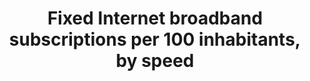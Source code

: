 ---
title: 'Fixed  Internet  broadband  subscriptions  per  100  inhabitants,  by  speed'
permalink: /17-6-2/
sdg_goal: 17
layout: indicator
indicator: 17.6.2
indicator_variable: 10_mbps_gr_sbscrpts
graph_type_description: Line  graph
graph_status_notes: Graphed
variable_description: null
variable_notes: null
un_designated_tier: '1'
un_custodial_agency: ITU
target_id: '17.6'
has_metadata: true
rationale_interpretation: >-
  The  Internet  has  become  an  increasingly  important  tool  to  provide  access  to  information,  and  can  help  foster  and  enhance  regional  and  international  cooperation  on,  and  access  to,  science,  technology  and  innovations,  and  enhance  knowledge  sharing.  High-speed  Internet  access  is  important  to  ensure  that  Internet  users  have  quality  access  to  the  Internet  and  can  take  advantage  of  the  growing  amount  of  Internet  content    including  user-generated  content  ,  services  and  information.  @@  While  the  number  of  fixed-broadband  subscriptions  has  increased  substantially  over  the  last  years  and  while  service  providers  offer  increasingly  higher  speeds,  fixed  Internet  broadband  can  vary  tremendously  by  speed,  thus  affecting  the  quality  and  functionality  of  Internet  access.  Many  countries,  especially  in  the  developing  world,  have  not  only  a  very  limited  amount  of  fixed-broadband  subscriptions,  but  also  at  very  low  speeds.  This  limitation  is  a  barrier  to  the  Target  17.6  and  the  indicator  highlights  the  potential  of  the  Internet  (especially  through  high-speed  access)  to  enhance  cooperation,  improve  access  to  science,  technology  and  innovation,  and  share  knowledge.  The  indicator  also  highlights  the  importance  of  Internet  use  as  a  development  enabler  and  helps  to  measure  the  digital  divide,  which,  if  not  properly  addressed,  will  aggravate  inequalities  in  all  development  domains.  Information  on  fixed  broadband  subscriptions  by  speed  will  contribute  to  the  design  of  targeted  policies  to  overcome  those  divides.
goal_meta_link: 'http://unstats.un.org/sdgs/files/metadata-compilation/Metadata-Goal-17.pdf'
goal_meta_link_page: 12
indicator_name: 'Fixed  Internet  broadband  subscriptions  per  100  inhabitants,  by  speed'
target: >-
  Enhance  North-South,  South-South  and  triangular  regional  and  international  cooperation  on  and  access  to  science,  technology  and  innovation  and  enhance  knowledge  sharing  on  mutually  agreed  terms,  including  through  improved  coordination  among  existing  mechanisms,  in  particular  at  the  United  Nations  level,  and  through  a  global  technology  facilitation  mechanism.
source_title: null
source_notes: null
published: true
actual_indicator_available: >-
  Fixed  Internet  Broadband  Subscriptions,  by  speed,  over  200  kbps  in  at  least  one  direction
actual_indicator_available_description: >-
  Fixed  Internet  Broadband  Subscriptions,  by  speed,  over  200  kbps  in  at  least  one  direction
periodicity: Twice  a  Year
time_period: >-
  Data  as  of  December  31,  2016  is  FCC  trend-based  estimate  using  recent  historical  data.
unit_of_measure: Straight  counts  rounded  to  the  nearest  thousand
disaggregation_categories: 'Broadband,  Internet,  Telecommunications'
disaggregation_geography: National
date_of_national_source_publication: 'Date  Released:  April  2017  (data  as  of  June  30,  2016)'
date_metadata_updated: '2017-09-28'
indicator_definition: "The  indicator  fixed  Internet  broadband  subscriptions,  by  speed,  refers  to  the  number  of  fixed  broadband  subscriptions  to  the  public  Internet,  split  by  advertised  download  speed.  Fixed  Internet  broadband  subscriptions  refer  to  subscriptions  to  high-speed  access  to  the  public  Internet  (a  TCP/IP  connection),  at  downstream  speeds  equal  to,  or  greater  than,  256  kbit/s.  This  includes  cable  modem,  DSL,  fibre-to-the-home/building,  other  fixed  (wired)-  broadband  subscriptions,  satellite  broadband  and  terrestrial  fixed  wireless  broadband.  This  total  is  measured  irrespective  of  the  method  of  payment.  It  excludes  subscriptions  that  have  access  to  data  communications  (including  the  Internet)  via  mobile-cellular  networks.  It  should  include  fixed  WiMAX  and  any  other  fixed  wireless  technologies.  It  includes  both  residential  subscriptions  and  subscriptions  for  organizations.  The  Internet  is  a  worldwide  public  computer  network.  It  provides  access  to  a  number  of  communication  services  including  the  World  Wide  Web  and  carries  e-mail,  news,  entertainment  and  data  files.  The  indicator  is  currently  broken  down  by  the  following  subscription  speeds:  \t256  kbit/s  to  less  than  2  Mbit/s  subscriptions:  Refers  to  all  fixed  broadband  Internet  subscriptions  with  advertised  downstream  speeds  equal  to,  or  greater  than,  256  kbit/s  and  less  than  2  Mbit/s.  \t2  Mbit/s  to  less  than  10  Mbit/s  subscriptions:  Refers  to  all  fixed  -broadband  Internet  subscriptions  with  advertised  downstream  speeds  equal  to,  or  greater  than,  2  Mbit/s  and  less  than  10  Mbit/s.  \tEqual  to  or  above  10  Mbit/s  subscriptions  (4213_G10).  Refers  to  all  fixed  -  broadband  Internet  subscriptions  with  advertised  downstream  speeds  equal  to,  or  greater  than,  10  Mbit/s.  ITU  collects  data  for  this  indicator  through  an  annual  questionnaire  from  national  regulatory  authorities  or  Information  and  Communication  Technology  (ICT)  Ministries,  who  collect  the  data  from  national  Internet  service  providers.  The  data  can  be  collected  by  asking  each  Internet  service  provider  in  the  country  to  provide  the  number  of  their  fixed-broadband  subscriptions  by  the  speeds  indicated.  The  data  are  then  added  up  to  obtain  the  country  totals."
comments_and_limitations: >-
  The  FCC  collects  information  about  broadband  Internet  access  subscriptions  in  service  that  have  downstream  bandwidths  exceeding  200  kbps,  rather  than  256  kbps.  Also,  consistent  with  differences  between  the  North  American  and  European  digital  hierarchies,  the  first  natural  breakpoint  in  downstream  bandwidth  in  the  U.S.  data  is  1.5  Mbps  (that  is  DS-1)  rather  than  2  Mbps.  Because  extensive  speed  and  technology  detail  has  been  published,  subscriptions/connections  for  fixed  broadband  by  speed  prior  to  2012  cannot  be  made  available  without  potentially  revealing  individual-company  data.  The  FCC  has  made  a  commitment  not  to  reveal  individual-company  broadband  data.
scheduled_update_by_national_source: 'Not  available.  '
source_agency_staff_name: Donna  Christianson
source_agency_staff_email: Donna.Christianson@fcc.gov
source_agency_survey_dataset: Internet  Access  Services
us_method_of_computation: >-
  Data  is  derived  from  information  about  Internet  access  connections  in  the  United  States  as  collected  by  Federal  Communications  Commission  (FCC)  Form  477  and  published  in  its  Internet  Access  Services  report.  For  purposes  of  that  report,  Internet  broadband  access  connections  are  those  in  service,  over  200  kilobits  per  second  (kbps)  in  at  least  one  direction,  and  reported  to  the  FCC  through  Form  477.  Form  477  collects  information  about  fixed  Internet  access  connections  in  service  to  end-user  premises  that  are  advertised  to  deliver  information  to  and/or  from  the  end  user  —  that  is,  in  at  least  one  direction  —  at  transfer  rates  (speeds)  above  200  kilobits  per  second  (kbps).  Information  is  collected  about  the  number  of  connections  by  the  advertised  speeds  associated  with  each  product  subscribed  to  in  the  relevant  geographic  area  (census  tracts  for  fixed).  Fixed  providers  report  connections  by  the  maximum  advertised  upload  and  download  speeds.  Fixed  connections  are  further  categorized  by  the  technology  employed  by  the  part  of  the  connection  that  terminates  at  the  end-user  premises.  “End  users”  are  residential,  business,  institutional,  or  government  entities  who  use  services  for  their  own  purposes  and  who  do  not  resell  such  services  to  other  entities.  Facilities-based  providers  report  information  about  connections  they  provide  directly  to  their  own  end-user  customers  and  also  connections  that  they  provide  to  Internet  Service  Providers  for  resale  to  end  users.  For  Form  477  purposes,  the  facilities-based  provider  of  a  fixed  broadband  connection  is  the  entity  that  owns  the  portion  of  the  physical  facility  that  terminates  at  the  end-user  premises  and  provisions/equips  it  as  broadband,  obtains  an  unbundled  network  element  (UNE),  special  access  line,  or  other  leased  facility  that  terminates  at  the  end-user  premises  and  provisions/equips  it  as  broadband,  or  provisions/equips  broadband  over  terrestrial  wireless  spectrum  to  the  end-user  premises.  The  mutually  exclusive  Form  477  fixed  technology  categories  are:  asymmetric  Digital  Subscriber  Line  (aDSL),  symmetric  Digital  Subscriber  Line  (sDSL),  other  copper  wireline,  cable  modem,  optical  carrier  /  fiber  to  the  end  user,  satellite,  terrestrial  fixed  wireless  (using  licensed  or  unlicensed  spectrum),  and  all  other  (which  is  included  to  capture  deployment  of  additional  technologies  over  time).  In  the  Form  477  data  collection,  aDSL-based  services  delivered  over  fiber-to-the-node  architecture  are  reported  in  the  aDSL  category.  The  other  wireline  category  comprises  T1/DS1,  T3/DS3,  and  other  copper-based  connections,  not  elsewhere  categorized,  that  deliver  Internet  access  service  at  the  end-user  premises.  Ethernet  connections  delivering  Internet  access  service  are  reported  in  the  other  wireline  category  if  the  connection  terminates  over  copper  and  in  the  fiber-to-the-premises  (FTTP)  category  if  the  connection  terminates  over  fiber.  Connections  deployed  over  hybrid  fiber-coax  (HFC)  architecture  are  reported  in  the  cable  modem  category.  Wireless  ISPs  (WISPs)  and  satellite  network  operators  report  in  the  fixed  wireless  category.  Internet  Access  Services  reports:  https://www.fcc.gov/internet-access-services-reports
source_url: >-
  Web  source:  Figure  28,  Internet  Access  Services:  Status  as  of  December  31,  2015  (released  November  2016);  Figure  28,  Internet  Access  Services:  Status  as  of  December  30,  2014  (released  March  2016).  Table  10,  Connections  by  Downstream  Speed  Tier  and  Technology  as  of  December  31,  2013  (released  October  2014);  and  Table  10,  Connections  by  Downstream  Speed  Tier  and  Technology  as  of  December  31,  2012  (released  December  2013)  https://www.fcc.gov/internet-access-services-reports  as  collected  by  FCC  Form  477  and  compiled  by  the  FCC  Wireline  Competition  Bureau.  Speed  breakout  data  are  as  originally  published.
international_and_national_references: >-
  International  Telecommunication  Union  (ITU)  World  Telecommunica-tion/ICT  Indicators  data  for  indicators  i4213_256to2,  i4213_2to10,  and  i4213_G10  collected  annually  through  two  (one  short  and  one  long)  questionnaires.  http://www.itu.int/en/ITU-D/Statistics/Pages/datacollection/default.aspx  FCC:  Internet  Access  Services  reports:  https://www.fcc.gov/internet-access-services-reports
graph_title: null

---